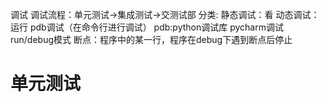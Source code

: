 调试
    调试流程：单元测试->集成测试->交测试部
    分类:
        静态调试：看
        动态调试：运行
pdb调试（在命令行进行调试）
    pdb:python调试库
pycharm调试
    run/debug模式
断点：程序中的某一行，程序在debug下遇到断点后停止
# 单元测试

    

        
        
        
        